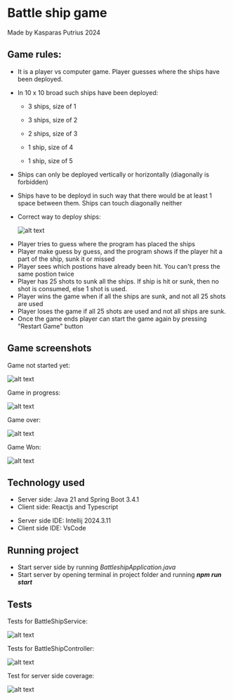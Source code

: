 # Battle ship game

Made by Kasparas Putrius 2024

## Game rules:

- It is a player vs computer game. Player guesses where the ships have been deployed.
- In 10 x 10 broad such ships have been deployed:

  - 3 ships, size of 1

  - 3 ships, size of 2
  - 2 ships, size of 3
  - 1 ship, size of 4
  - 1 ship, size of 5

* Ships can only be deployed vertically or horizontally (diagonally is forbidden)
* Ships have to be deployd in such way that there would be at least 1 space between them. Ships can touch diagonally neither
* Correct way to deploy ships:

  ![alt text](images/correctDeployment.png)

- Player tries to guess where the program has placed the ships
- Player make guess by guess, and the program shows if the player hit a part of the ship, sunk it or missed
- Player sees which postions have already been hit. You can't press the same postion twice
- Player has 25 shots to sunk all the ships. If ship is hit or sunk, then no shot is consumed, else 1 shot is used.
- Player wins the game when if all the ships are sunk, and not all 25 shots are used
- Player loses the game if all 25 shots are used and not all ships are sunk.
- Once the game ends player can start the game again by pressing "Restart Game" button

## Game screenshots

Game not started yet:

![alt text](images/notStartedGame.png)

Game in progress:

![alt text](images/gameInProfress.png)

Game over:

![alt text](images/GameOver.png)

Game Won:

![alt text](images/GameWon.png)

## Technology used

- Server side: Java 21 and Spring Boot 3.4.1
- Client side: Reactjs and Typescript

* Server side IDE: Intellij 2024.3.11
* Client side IDE: VsCode

## Running project

- Start server side by running _BattleshipApplication.java_
- Start server by opening terminal in project folder and running **_npm run start_**

## Tests

Tests for BattleShipService:

![alt text](images/serviceTests.png)

Tests for BattleShipController:

![alt text](images/controllerTests.png)

Test for server side coverage:

![alt text](images/testCoverage.png)
